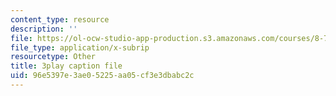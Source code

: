 ```yaml
---
content_type: resource
description: ''
file: https://ol-ocw-studio-app-production.s3.amazonaws.com/courses/8-701-introduction-to-nuclear-and-particle-physics-fall-2020/96e5397e3ae05225aa05cf3e3dbabc2c_HnRoq5Pc8Z4.vtt
file_type: application/x-subrip
resourcetype: Other
title: 3play caption file
uid: 96e5397e-3ae0-5225-aa05-cf3e3dbabc2c
---
```

